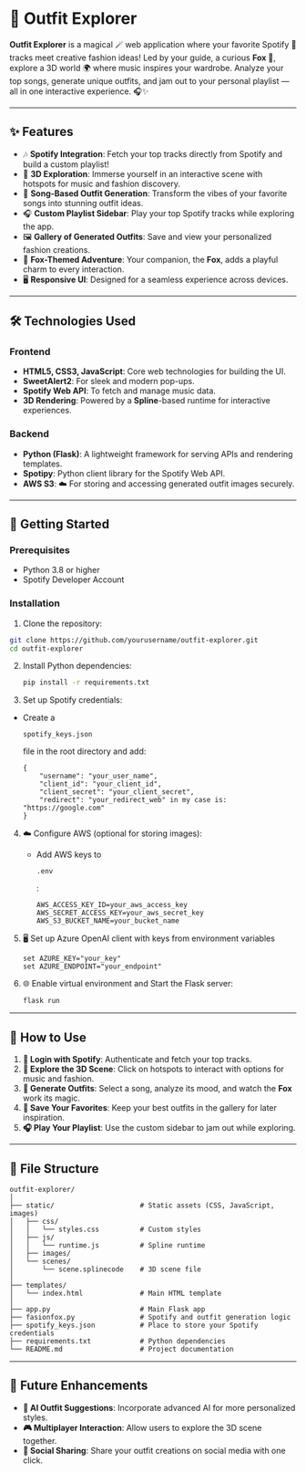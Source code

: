 # 🦊 Outfit Explorer

**Outfit Explorer** is a magical 🪄 web application where your favorite Spotify 🎵 tracks meet creative fashion ideas! Led by your guide, a curious **Fox 🦊**, explore a 3D world 🌍 where music inspires your wardrobe. Analyze your top songs, generate unique outfits, and jam out to your personal playlist — all in one interactive experience. 🎧✨

------

## ✨ Features

- 🎶 **Spotify Integration**: Fetch your top tracks directly from Spotify and build a custom playlist!
- 🌌 **3D Exploration**: Immerse yourself in an interactive scene with hotspots for music and fashion discovery.
- 👗 **Song-Based Outfit Generation**: Transform the vibes of your favorite songs into stunning outfit ideas.
- 🎧 **Custom Playlist Sidebar**: Play your top Spotify tracks while exploring the app.
- 🖼️ **Gallery of Generated Outfits**: Save and view your personalized fashion creations.
- 🦊 **Fox-Themed Adventure**: Your companion, the **Fox**, adds a playful charm to every interaction.
- 🖥️ **Responsive UI**: Designed for a seamless experience across devices. 

------

## 🛠️ Technologies Used

### Frontend

- **HTML5, CSS3, JavaScript**: Core web technologies for building the UI.
- **SweetAlert2**: For sleek and modern pop-ups. 
- **Spotify Web API**: To fetch and manage music data. 
- **3D Rendering**: Powered by a **Spline**-based runtime for interactive experiences.

### Backend

- **Python (Flask)**: A lightweight framework for serving APIs and rendering templates. 
- **Spotipy**: Python client library for the Spotify Web API.
- **AWS S3**: ☁️ For storing and accessing generated outfit images securely. 

------

## 🚀 Getting Started

### Prerequisites

- Python 3.8 or higher 
- Spotify Developer Account 

### Installation

1.  Clone the repository:

   ```bash
   git clone https://github.com/yourusername/outfit-explorer.git
   cd outfit-explorer
   ```

2. Install Python dependencies:

   ```bash
   pip install -r requirements.txt
   ```

3.  Set up Spotify credentials:

   - Create a 

     ```
     spotify_keys.json
     ```

      file in the root directory and add:

     ```
     {
         "username": "your_user_name",
         "client_id": "your_client_id",
         "client_secret": "your_client_secret",
         "redirect": "your_redirect_web" in my case is: "https://google.com"
     }
     ```

4. ☁️ Configure AWS (optional for storing images):

   - Add AWS keys to 

     ```
     .env
     ```

     :

     ```
     AWS_ACCESS_KEY_ID=your_aws_access_key
     AWS_SECRET_ACCESS_KEY=your_aws_secret_key
     AWS_S3_BUCKET_NAME=your_bucket_name
     ```

5. 🖥️ Set up Azure OpenAI client with keys from environment variables

   ```
   set AZURE_KEY="your_key"
   set AZURE_ENDPOINT="your_endpoint"
   ```

6. 🌐 Enable virtual environment and Start the Flask server:

   ```
   flask run
   ```

------

## 🦊 How to Use

1. **🎵 Login with Spotify**: Authenticate and fetch your top tracks.
2. **🌌 Explore the 3D Scene**: Click on hotspots to interact with options for music and fashion.
3. **👗 Generate Outfits**: Select a song, analyze its mood, and watch the **Fox** work its magic.
4. **📂 Save Your Favorites**: Keep your best outfits in the gallery for later inspiration.
5. **🎧 Play Your Playlist**: Use the custom sidebar to jam out while exploring.

------

## 📂 File Structure

```
outfit-explorer/
│
├── static/                     # Static assets (CSS, JavaScript, images)
│   ├── css/
│   │   └── styles.css          # Custom styles
│   ├── js/
│   │   └── runtime.js          # Spline runtime
│   ├── images/
│   └── scenes/
│       └── scene.splinecode    # 3D scene file
│
├── templates/
│   └── index.html              # Main HTML template
│
├── app.py                      # Main Flask app
├── fasionfox.py                # Spotify and outfit generation logic
├── spotify_keys.json           # Place to store your Spotify credentials
├── requirements.txt            # Python dependencies
└── README.md                   # Project documentation
```

------

## 🌟 Future Enhancements

- **🧠 AI Outfit Suggestions**: Incorporate advanced AI for more personalized styles.
- **🎮 Multiplayer Interaction**: Allow users to explore the 3D scene together.
- **📱 Social Sharing**: Share your outfit creations on social media with one click.
